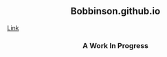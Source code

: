 <p align="center">
    <h2 align="center">Bobbinson.github.io</h2>
    <a align="center" href="https://Bobbinson.github.io">Link</a>
    <h3 align="center">A Work In Progress</h3>
</p>